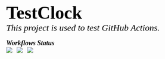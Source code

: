 <p>
<font face="verdana" size="7" color="black"><b>TestClock</b></font><br/>
<font face="verdana" size="5" color="black"><i>This project is used to test GitHub Actions.</i></font><br/><br/>
<font face="verdana" size="4" color="black"><b><i>Workflows Status</i></b></font><br/>
<img src="https://github.com/BrightRan/TestClock/workflows/CI/badge.svg"/>
&nbsp;&nbsp;<img src="https://github.com/BrightRan/TestClock/workflows/CI_Dev/badge.svg"/>
&nbsp;&nbsp;<img src="https://github.com/BrightRan/TestClock/workflows/Events/badge.svg"/>
</p>
